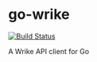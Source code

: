# go-wrike
[![Build Status](https://travis-ci.com/pierreboissinot/go-wrike.svg?branch=master)](https://travis-ci.com/pierreboissinot/go-wrike)

A Wrike API client for Go
